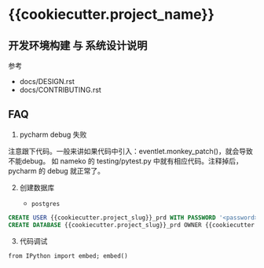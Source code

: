# {{cookiecutter.project_name}}

## 开发环境构建 与 系统设计说明

参考 

* docs/DESIGN.rst
* docs/CONTRIBUTING.rst

## FAQ

1. pycharm debug 失败

注意跟下代码。一般来讲如果代码中引入：eventlet.monkey_patch()，就会导致不能debug。
如 nameko 的 testing/pytest.py 中就有相应代码。注释掉后，pycharm 的 debug 就正常了。

2. 创建数据库

	* `postgres`

```sql
CREATE USER {{cookiecutter.project_slug}}_prd WITH PASSWORD '<password>'; 
CREATE DATABASE {{cookiecutter.project_slug}}_prd OWNER {{cookiecutter.project_slug}}_prd; 
```

3. 代码调试

```
from IPython import embed; embed()
```
